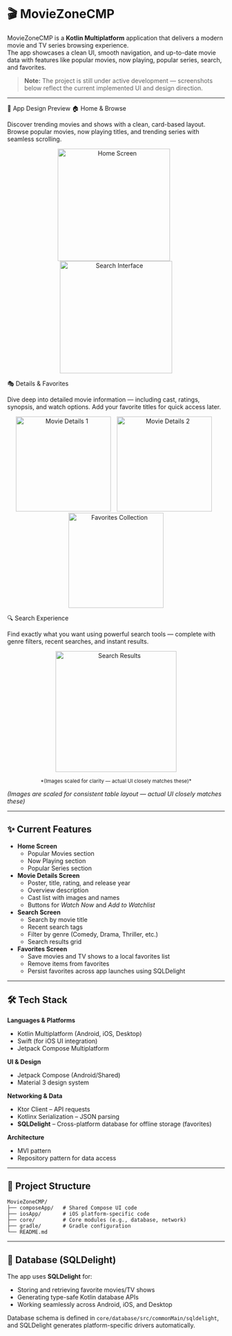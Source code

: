 # 🎬 MovieZoneCMP

MovieZoneCMP is a **Kotlin Multiplatform** application that delivers a modern movie and TV series browsing experience.  
The app showcases a clean UI, smooth navigation, and up-to-date movie data with features like popular movies, now playing, popular series, search, and favorites.

> **Note:** The project is still under active development — screenshots below reflect the current implemented UI and design direction.

---

📱 App Design Preview
🏠 Home & Browse

Discover trending movies and shows with a clean, card-based layout.
Browse popular movies, now playing titles, and trending series with seamless scrolling.

<p align="center"> <img src="assets/home.png" width="260" alt="Home Screen" style="margin-right:10px;"/> <img src="assets/search.png" width="260" alt="Search Interface"/> </p>
🎭 Details & Favorites

Dive deep into detailed movie information — including cast, ratings, synopsis, and watch options.
Add your favorite titles for quick access later.

<p align="center"> <img src="assets/details1.png" width="220" alt="Movie Details 1" style="margin-right:10px;"/> <img src="assets/details2.png" width="220" alt="Movie Details 2" style="margin-right:10px;"/> <img src="assets/favorites.png" width="220" alt="Favorites Collection"/> </p>
🔍 Search Experience

Find exactly what you want using powerful search tools — complete with genre filters, recent searches, and instant results.

<p align="center"> <img src="assets/searchResult.png" width="280" alt="Search Results"/> </p> <p align="center"><sub>*(Images scaled for clarity — actual UI closely matches these)*</sub></p>

*(Images are scaled for consistent table layout — actual UI closely matches these)*

---

## ✨ Current Features

- **Home Screen**
  - Popular Movies section
  - Now Playing section
  - Popular Series section
- **Movie Details Screen**
  - Poster, title, rating, and release year
  - Overview description
  - Cast list with images and names
  - Buttons for *Watch Now* and *Add to Watchlist*
- **Search Screen**
  - Search by movie title
  - Recent search tags
  - Filter by genre (Comedy, Drama, Thriller, etc.)
  - Search results grid
- **Favorites Screen**
  - Save movies and TV shows to a local favorites list
  - Remove items from favorites
  - Persist favorites across app launches using SQLDelight

---

## 🛠 Tech Stack

**Languages & Platforms**
- Kotlin Multiplatform (Android, iOS, Desktop)
- Swift (for iOS UI integration)
- Jetpack Compose Multiplatform

**UI & Design**
- Jetpack Compose (Android/Shared)
- Material 3 design system

**Networking & Data**
- Ktor Client – API requests
- Kotlinx Serialization – JSON parsing
- **SQLDelight** – Cross-platform database for offline storage (favorites)

**Architecture**
- MVI pattern
- Repository pattern for data access

---

## 📂 Project Structure
```
MovieZoneCMP/
├── composeApp/   # Shared Compose UI code
├── iosApp/       # iOS platform-specific code
├── core/         # Core modules (e.g., database, network)
├── gradle/       # Gradle configuration
└── README.md
```

---

## 💾 Database (SQLDelight)

The app uses **SQLDelight** for:
- Storing and retrieving favorite movies/TV shows
- Generating type-safe Kotlin database APIs
- Working seamlessly across Android, iOS, and Desktop

Database schema is defined in `core/database/src/commonMain/sqldelight`, and SQLDelight generates platform-specific drivers automatically.
